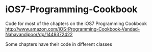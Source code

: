 iOS7-Programming-Cookbook
=========================

Code for most of the chapters on the iOS7 Programming Cookbook
http://www.amazon.com/iOS-Programming-Cookbook-Vandad-Nahavandipoor/dp/1449372422

Some chapters have their code in different classes
